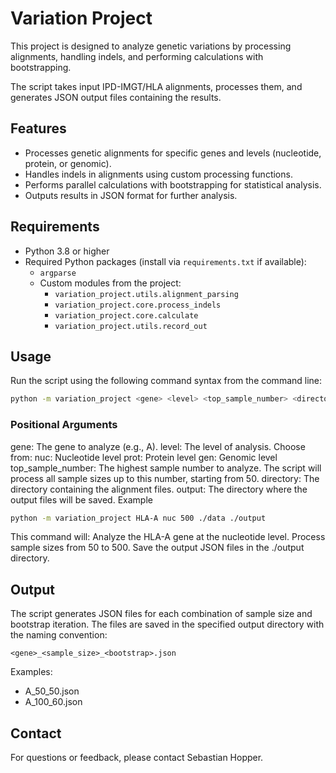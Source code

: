 # Variation Project

This project is designed to analyze genetic variations by processing alignments, handling indels, and performing calculations with bootstrapping. 

The script takes input IPD-IMGT/HLA alignments, processes them, and generates JSON output files containing the results.

## Features

- Processes genetic alignments for specific genes and levels (nucleotide, protein, or genomic).
- Handles indels in alignments using custom processing functions.
- Performs parallel calculations with bootstrapping for statistical analysis.
- Outputs results in JSON format for further analysis.

## Requirements

- Python 3.8 or higher
- Required Python packages (install via `requirements.txt` if available):
  - `argparse`
  - Custom modules from the project:
    - `variation_project.utils.alignment_parsing`
    - `variation_project.core.process_indels`
    - `variation_project.core.calculate`
    - `variation_project.utils.record_out`

## Usage

Run the script using the following command syntax from the command line:

```bash
python -m variation_project <gene> <level> <top_sample_number> <directory> <output>
```

### Positional Arguments
gene: The gene to analyze (e.g., A).
level: The level of analysis. Choose from:
nuc: Nucleotide level
prot: Protein level
gen: Genomic level
top_sample_number: The highest sample number to analyze. The script will process all sample sizes up to this number, starting from 50.
directory: The directory containing the alignment files.
output: The directory where the output files will be saved.
Example

```bash
python -m variation_project HLA-A nuc 500 ./data ./output
```

This command will:
Analyze the HLA-A gene at the nucleotide level.
Process sample sizes from 50 to 500.
Save the output JSON files in the ./output directory.

## Output
The script generates JSON files for each combination of sample size and bootstrap iteration. The files are saved in the specified output directory with the naming convention:

`<gene>_<sample_size>_<bootstrap>.json`

Examples:
- A_50_50.json
- A_100_60.json

## Contact
For questions or feedback, please contact Sebastian Hopper.
